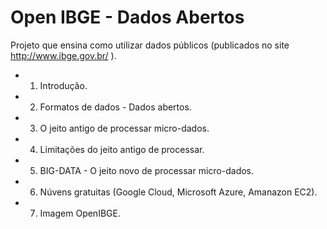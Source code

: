 # Open IBGE - Dados Abertos

Projeto que ensina como utilizar dados públicos (publicados no site http://www.ibge.gov.br/ ).

* 1. Introdução.
* 2. Formatos de dados - Dados abertos.
* 3. O jeito antigo de processar micro-dados.
* 4. Limitações do jeito antigo de processar.
* 5. BIG-DATA - O jeito novo de processar micro-dados.
* 6. Núvens gratuitas (Google Cloud, Microsoft Azure, Amanazon EC2).
* 7. Imagem OpenIBGE.
